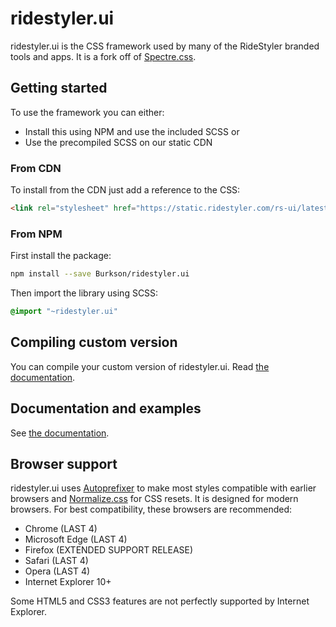 # ridestyler.ui

ridestyler.ui is the CSS framework used by many of the RideStyler branded tools and apps. It is a fork off of [Spectre.css](https://github.com/picturepan2/spectre/tree/32a122385b3e78c532e770ff669798a2c8d36f66).

## Getting started

To use the framework you can either:

- Install this using NPM and use the included SCSS or
- Use the precompiled SCSS on our static CDN

### From CDN

To install from the CDN just add a reference to the CSS:

```html
<link rel="stylesheet" href="https://static.ridestyler.com/rs-ui/latest/rsui.min.css">
```

### From NPM

First install the package:

```sh
npm install --save Burkson/ridestyler.ui
```

Then import the library using SCSS:

```scss
@import "~ridestyler.ui"
```

## Compiling custom version

You can compile your custom version of ridestyler.ui. Read [the documentation](https://burkson.github.io/ridestyler.ui/getting-started/custom.html).

## Documentation and examples

See [the documentation](https://burkson.github.io/ridestyler.ui/elements).

## Browser support

ridestyler.ui uses [Autoprefixer](https://github.com/postcss/autoprefixer) to make most styles compatible with earlier browsers and [Normalize.css](https://necolas.github.io/normalize.css/) for CSS resets. It is designed for modern browsers. For best compatibility, these browsers are recommended:

- Chrome (LAST 4)
- Microsoft Edge (LAST 4)
- Firefox (EXTENDED SUPPORT RELEASE)
- Safari (LAST 4)
- Opera (LAST 4)
- Internet Explorer 10+

Some HTML5 and CSS3 features are not perfectly supported by Internet Explorer.
